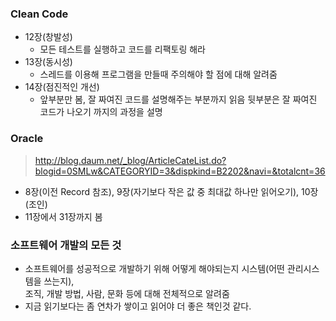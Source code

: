 ### Clean Code
- 12장(창발성)
    - 모든 테스트를 실행하고 코드를 리팩토링 해라
- 13장(동시성)
    - 스레드를 이용해 프로그램을 만들때 주의해야 할 점에 대해 알려줌
- 14장(점진적인 개선)
    - 앞부분만 봄, 잘 짜여진 코드를 설명해주는 부분까지 읽음 뒷부분은 잘 짜여진 코드가 나오기 까지의 과정을 설명

### Oracle
> http://blog.daum.net/_blog/ArticleCateList.do?blogid=0SMLw&CATEGORYID=3&dispkind=B2202&navi=&totalcnt=36

- 8장(이전 Record 참조), 9장(자기보다 작은 값 중 최대값 하나만 읽어오기), 10장(조인)
- 11장에서 31장까지 봄

### 소프트웨어 개발의 모든 것 
- 소프트웨어를 성공적으로 개발하기 위해 어떻게 해야되는지 시스템(어떤 관리시스템을 쓰는지),<br>조직, 개발 방법, 사람, 문화 등에 대해 전체적으로 알려줌
- 지금 읽기보다는 좀 연차가 쌓이고 읽어야 더 좋은 책인것 같다. 

